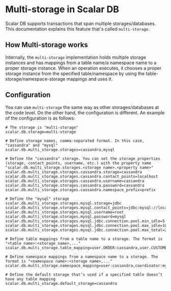 # Multi-storage in Scalar DB

Scalar DB supports transactions that span multiple storages/databases.
This documentation explains this feature that's called `multi-storage`.

## How Multi-storage works

Internally, the `multi-storage` implementation holds multiple storage instances and has mappings from a table name/a namespace name to a proper storage instance.
When an operation executes, it chooses a proper storage instance from the specified table/namespace by using the table-storage/namespace-storage mappings and uses it.

## Configuration

You can use `multi-storage` the same way as other storages/databases at the code level.
On the other hand, the configuration is different.
An example of the configuration is as follows:

```
# The storage is "multi-storage"
scalar.db.storage=multi-storage

# Define storage names, comma-separated format. In this case, "cassandra" and "mysql"
scalar.db.multi_storage.storages=cassandra,mysql

# Define the "cassandra" storage. You can set the storage properties (storage, contact_points, username, etc.) with the property name "scalar.db.multi_storage.storages.<storage name>.<property name>"
scalar.db.multi_storage.storages.cassandra.storage=cassandra
scalar.db.multi_storage.storages.cassandra.contact_points=localhost
scalar.db.multi_storage.storages.cassandra.username=cassandra
scalar.db.multi_storage.storages.cassandra.password=cassandra
scalar.db.multi_storage.storages.cassandra.namespace_prefix=prefix

# Define the "mysql" storage 
scalar.db.multi_storage.storages.mysql.storage=jdbc
scalar.db.multi_storage.storages.mysql.contact_points=jdbc:mysql://localhost:3306/
scalar.db.multi_storage.storages.mysql.username=root
scalar.db.multi_storage.storages.mysql.password=mysql
scalar.db.multi_storage.storages.mysql.jdbc.connection.pool.min_idle=5
scalar.db.multi_storage.storages.mysql.jdbc.connection.pool.max_idle=10
scalar.db.multi_storage.storages.mysql.jdbc.connection.pool.max_total=25

# Define table mappings from a table name to a storage. The format is "<table name>:<storage name>,..."
scalar.db.multi_storage.table_mapping=user.ORDER:cassandra,user.CUSTOMER:mysql,coordinator.state:cassandra

# Define namespace mappings from a namespace name to a storage. The format is "<namespace name>:<storage name>,..."
scalar.db.multi_storage.namespace_mapping=user:cassandra,coordinator:mysql

# Define the default storage that’s used if a specified table doesn’t have any table mapping
scalar.db.multi_storage.default_storage=cassandra
```
